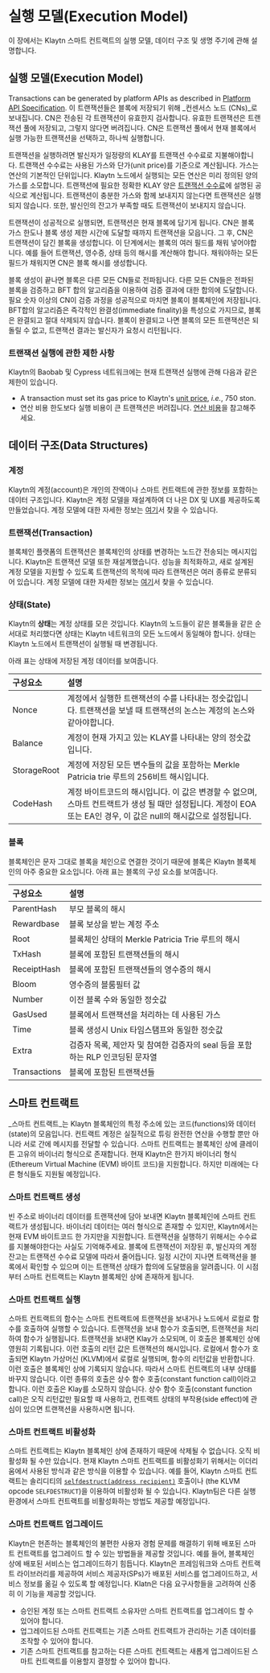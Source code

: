# 실행 모델(Execution Model)<a id="execution-model"></a>

이 장에서는 Klaytn 스마트 컨트랙트의 실행 모델, 데이터 구조 및 생명 주기에 관해 설명합니다.

## 실행 모델(Execution Model)<a id="execution-model"></a>

Transactions can be generated by platform APIs as described in [Platform API Specification](../../../dapp/json-rpc/api-references/README.md). 이 트랜잭션들은 블록에 저장되기 위해 _컨센서스 노드 \(CNs\)_로 보내집니다. CN은 전송된 각 트랜잭션이 유효한지 검사합니다. 유효한 트랜잭션은 트랜잭션 풀에 저장되고, 그렇지 않다면 버려집니다. CN은 트랜잭션 풀에서 현재 블록에서 실행 가능한 트랜잭션을 선택하고, 하나씩 실행합니다.

트랜잭션을 실행하려면 발신자가 일정량의 KLAY를 트랜잭션 수수료로 지불해야합니다. 트랜잭션 수수료는 사용된 가스와 단가(unit price)를 기준으로 계산됩니다. 가스는 연산의 기본적인 단위입니다. Klaytn 노드에서 실행되는 모든 연산은 미리 정의된 양의 가스를 소모합니다. 트랜잭션에 필요한 정확한 KLAY 양은 [트랜잭션 수수료](../transaction-fees/transaction-fees.md)에 설명된 공식으로 계산됩니다. 트랜잭션이 충분한 가스와 함께 보내지지 않는다면 트랜잭션은 실행되지 않습니다. 또한, 발신인의 잔고가 부족할 때도 트랜잭션이 보내지지 않습니다.

트랜잭션이 성공적으로 실행되면, 트랜잭션은 현재 블록에 담기게 됩니다. CN은 블록 가스 한도나 블록 생성 제한 시간에 도달할 때까지 트랜잭션을 모읍니다. 그 후, CN은 트랜잭션이 담긴 블록을 생성합니다. 이 단계에서는 블록의 여러 필드를 채워 넣어야합니다. 예를 들어 트랜잭션, 영수증, 상태 등의 해시를 계산해야 합니다. 채워야하는 모든 필드가 채워지면 CN은 블록 해시를 생성합니다.

블록 생성이 끝나면 블록은 다른 모든 CN들로 전파됩니다. 다른 모든 CN들은 전파된 블록을 검증하고 BFT 합의 알고리즘을 이용하여 검증 결과에 대한 합의에 도달합니다. 필요 숫자 이상의 CN이 검증 과정을 성공적으로 마치면 블록이 블록체인에 저장됩니다. BFT합의 알고리즘은 즉각적인 완결성(immediate finality)을 특성으로 가지므로, 블록은 완결되고 절대 삭제되지 않습니다. 블록이 완결되고 나면 블록의 모든 트랜잭션은 되돌릴 수 없고, 트랜잭션 결과는 발신자가 요청시 리턴됩니다.

### 트랜잭션 실행에 관한 제한 사항 <a id="restrictions-on-transaction-execution"></a>

Klaytn의 Baobab 및 Cypress 네트워크에는 현재 트랜잭션 실행에 관해 다음과 같은 제한이 있습니다.

* A transaction must set its gas price to Klaytn's [unit price](../klaytn-native-coin-klay.md/#units-of-klay), _i.e._, 750 ston.
* 연산 비용 한도보다 실행 비용이 큰 트랜잭션은 버려집니다. [연산 비용](computation-cost/computation-cost.md)을 참고해주세요.

## 데이터 구조(Data Structures)<a id="data-structures"></a>

### 계정 <a id="account"></a>

Klaytn의 계정(account)은 개인의 잔액이나 스마트 컨트랙트에 관한 정보를 포함하는 데이터 구조입니다. Klaytn은 계정 모델을 재설계하여 더 나은 DX 및 UX를 제공하도록 만들었습니다. 계정 모델에 대한 자세한 정보는 [여기](../accounts.md)서 찾을 수 있습니다.

### 트랜잭션(Transaction)<a id="transaction"></a>

블록체인 플랫폼의 트랜잭션은 블록체인의 상태를 변경하는 노드간 전송되는 메시지입니다. Klaytn은 트랜잭션 모델 또한 재설계했습니다. 성능을 최적화하고, 새로 설계된 계정 모델을 지원할 수 있도록 트랜잭션의 목적에 따라 트랜잭션은 여러 종류로 분류되어 있습니다. 계정 모델에 대한 자세한 정보는 [여기](../transactions/)서 찾을 수 있습니다.

### 상태(State)<a id="state"></a>

Klaytn의 **상태**는 계정 상태를 모은 것입니다. Klaytn의 노드들이 같은 블록들을 같은 순서대로 처리했다면 상태는 Klaytn 네트워크의 모든 노드에서 동일해야 합니다. 상태는 Klaytn 노드에서 트랜잭션이 실행될 때 변경됩니다.

아래 표는 상태에 저장된 계정 데이터를 보여줍니다.

| 구성요소        | 설명                                                                                                     |
|:----------- |:------------------------------------------------------------------------------------------------------ |
| Nonce       | 계정에서 실행한 트랜잭션의 수를 나타내는 정숫값입니다. 트랜잭션을 보낼 때 트랜잭션의 논스는 계정의 논스와 같아야합니다.                                    |
| Balance     | 계정이 현재 가지고 있는 KLAY를 나타내는 양의 정숫값입니다.                                                                    |
| StorageRoot | 계정에 저장된 모든 변수들의 값을 포함하는 Merkle Patricia trie 루트의 256비트 해시입니다.                                          |
| CodeHash    | 계정 바이트코드의 해시입니다.  이 값은 변경할 수 없으며, 스마트 컨트랙트가 생성 될 때만 설정됩니다.  계정이 EOA 또는 EA인 경우, 이 값은 null의 해시값으로 설정됩니다. |

### 블록 <a id="block"></a>

블록체인은 문자 그대로 블록을 체인으로 연결한 것이기 때문에 블록은 Klaytn 블록체인의 아주 중요한 요소입니다. 아래 표는 블록의 구성 요소를 보여줍니다.

| 구성요소         | 설명                                               |
|:------------ |:------------------------------------------------ |
| ParentHash   | 부모 블록의 해시                                        |
| Rewardbase   | 블록 보상을 받는 계정 주소                                  |
| Root         | 블록체인 상태의 Merkle Patricia Trie 루트의 해시             |
| TxHash       | 블록에 포함된 트랜잭션들의 해시                                |
| ReceiptHash  | 블록에 포함된 트랜잭션들의 영수증의 해시                           |
| Bloom        | 영수증의 블룸필터 값                                      |
| Number       | 이전 블록 수와 동일한 정숫값                                 |
| GasUsed      | 블록에서 트랜잭션을 처리하는 데 사용된 가스                         |
| Time         | 블록 생성시 Unix 타임스탬프와 동일한 정숫값                       |
| Extra        | 검증자 목록, 제안자 및 참여한 검증자의 seal 등을 포함하는 RLP 인코딩된 문자열 |
| Transactions | 블록에 포함된 트랜잭션들                                    |

## 스마트 컨트랙트 <a id="smart-contract"></a>

_스마트 컨트랙트_는 Klaytn 블록체인의 특정 주소에 있는 코드\(functions\)와 데이터 \(state\)의 모음입니다. 컨트랙트 계정은 실질적으로 튜링 완전한 연산을 수행할 뿐만 아니라 서로 간에 메시지를 전달할 수 있습니다. 스마트 컨트랙트는 블록체인 상에 클레이튼 고유의 바이너리 형식으로 존재합니다. 현재 Klaytn은 한가지 바이너리 형식(Ethereum Virtual Machine \(EVM\) 바이트 코드)을 지원합니다. 하지만 미래에는 다른 형식들도 지원될 예정입니다.

### 스마트 컨트랙트 생성 <a id="creating-smart-contracts"></a>

빈 주소로 바이너리 데이터를 트랜잭션에 담아 보내면 Klaytn 블록체인에 스마트 컨트랙트가 생성됩니다. 바이너리 데이터는 여러 형식으로 존재할 수 있지만, Klaytn에서는 현재 EVM 바이트코드 한 가지만을 지원합니다. 트랜잭션을 실행하기 위해서는 수수료를 지불해야한다는 사실도 기억해주세요. 블록에 트랜잭션이 저장된 후, 발신자의 계정 잔고는 트랜잭션 수수료 모델에 따라서 줄어듭니다. 일정 시간이 지나면 트랙잭션을 블록에서 확인할 수 있으며 이는 트랜잭션 상태가 합의에 도달했음을 알려줍니다. 이 시점부터 스마트 컨트랙트는 Klaytn 블록체인 상에 존재하게 됩니다.

### 스마트 컨트랙트 실행 <a id="executing-smart-contracts"></a>

스마트 컨트랙트의 함수는 스마트 컨트랙트에 트랜잭션을 보내거나 노드에서 로컬로 함수를 호출하여 실행할 수 있습니다. 트랜잭션을 보내 함수가 호출되면, 트랜잭션을 처리하여 함수가 실행됩니다. 트랜잭션을 보내면 Klay가 소모되며, 이 호출은 블록체인 상에 영원히 기록됩니다. 이런 호출의 리턴 값은 트랜잭션의 해시입니다. 로컬에서 함수가 호출되면 Klaytn 가상머신 \(KLVM\)에서 로컬로 실행되며, 함수의 리턴값을 반환합니다. 이런 호출은 블록체인 상에 기록되지 않습니다. 따라서 스마트 컨트랙트의 내부 상태를 바꾸지 않습니다. 이런 종류의 호출은 상수 함수 호출(constant function call)이라고 합니다. 이런 호출은 Klay를 소모하지 않습니다. 상수 함수 호출(constant function call)은 오직 리턴값만 필요할 때 사용하고, 컨트랙트 상태의 부작용(side effect)에 관심이 있으면 트랜잭션을 사용하시면 됩니다.

### 스마트 컨트랙트 비활성화 <a id="disabling-smart-contracts"></a>

스마트 컨트랙트는 Klaytn 블록체인 상에 존재하기 때문에 삭제될 수 없습니다. 오직 비활성화 될 수만 있습니다. 현재 Klaytn 스마트 컨트랙트를 비활성화기 위해서는 이더리움에서 사용된 방식과 같은 방식을 이용할 수 있습니다. 예를 들어, Klaytn 스마트 컨트랙트는 솔리디티의 [`selfdestruct(address recipient)`](https://solidity.readthedocs.io/en/v0.5.6/introduction-to-smart-contracts.html#self-destruct) 호출이나 \(the KLVM opcode `SELFDESTRUCT`\)을 이용하여 비활성화 될 수 있습니다. Klaytn팀은 다른 실행 환경에서 스마트 컨트랙트를 비활성화하는 방법도 제공할 예정입니다.

### 스마트 컨트랙트 업그레이드 <a id="upgrading-smart-contracts"></a>

Klaytn은 현존하는 블록체인의 불편한 사용자 경험 문제를 해결하기 위해 배포된 스마트 컨트랙트를 업그레이드 할 수 있는 방법들을 제공할 것입니다. 예를 들어, 블록체인 상에 배포된 서비스는 업그레이드하기 힘듭니다. Klaytn은 프레임워크와 스마트 컨트랙트 라이브러리를 제공하여 서비스 제공자\(SPs\)가 배포된 서비스를 업그레이드하고, 서비스 정보를 옮길 수 있도록 할 예정입니다. Klatn은 다음 요구사항들을 고려하여 신중히 이 기능을 제공할 것입니다.

* 승인된 계정 또는 스마트 컨트랙트 소유자만 스마트 컨트랙트를 업그레이드 할 수 있어야 합니다.
* 업그레이드된 스마트 컨트랙트는 기존 스마트 컨트랙트가 관리하는 기존 데이터를 조작할 수 있어야 합니다.
* 기존 스마트 컨트랙트를 참고하는 다른 스마트 컨트랙트는 새롭게 업그레이드된 스마트 컨트랙트를 이용할지 결정할 수 있어야 합니다.

